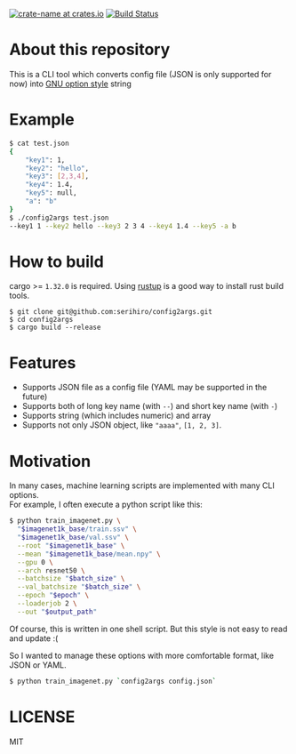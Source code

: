 [![crate-name at crates.io](https://img.shields.io/crates/v/config2args.svg)](https://crates.io/crates/config2args)
[![Build Status](https://travis-ci.org/serihiro/config2args.svg?branch=master)](https://travis-ci.org/serihiro/config2args)

# About this repository
This is a CLI tool which converts config file (JSON is only supported for now) into [GNU option style](https://www.gnu.org/prep/standards/html_node/Command_002dLine-Interfaces.html) string

# Example
```bash
$ cat test.json
{
    "key1": 1,
    "key2": "hello",
    "key3": [2,3,4],
    "key4": 1.4,
    "key5": null,
    "a": "b"
}
$ ./config2args test.json
--key1 1 --key2 hello --key3 2 3 4 --key4 1.4 --key5 -a b
```

# How to build
cargo >= `1.32.0` is required. Using [rustup](https://rustup.rs/) is a good way to install rust build tools.

```
$ git clone git@github.com:serihiro/config2args.git
$ cd config2args
$ cargo build --release
```

# Features
- Supports JSON file as a config file (YAML may be supported in the future)
- Supports both of long key name (with `--`) and short key name (with `-`)
- Supports string (which includes numeric) and array
- Supports not only JSON object, like `"aaaa"`, `[1, 2, 3]`.

# Motivation
In many cases, machine learning scripts are implemented with many CLI options.  
For example, I often execute a python script like this:

```bash
$ python train_imagenet.py \
  "$imagenet1k_base/train.ssv" \
  "$imagenet1k_base/val.ssv" \
  --root "$imagenet1k_base" \
  --mean "$imagenet1k_base/mean.npy" \
  --gpu 0 \
  --arch resnet50 \
  --batchsize "$batch_size" \
  --val_batchsize "$batch_size" \
  --epoch "$epoch" \
  --loaderjob 2 \
  --out "$output_path"
```

Of course, this is written in one shell script.
But this style is not easy to read and update :(

So I wanted to manage these options with more comfortable format, like JSON or YAML.

```bash
$ python train_imagenet.py `config2args config.json`
```

# LICENSE
MIT
